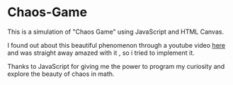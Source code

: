 # Chaos-Game
This is a simulation of "Chaos Game" using JavaScript and HTML Canvas.

I found out about this beautiful phenomenon through a youtube video [here](https://youtu.be/kbKtFN71Lfs) and was straight away amazed with it , so i tried to implement it.

Thanks to JavaScript for giving me the power to program my curiosity and explore the beauty of chaos in math.
